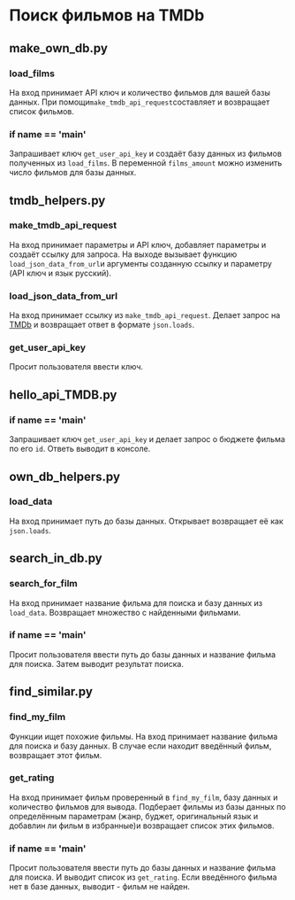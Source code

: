 # Поиск фильмов на TMDb

## make_own_db.py

### load_films

На вход принимает API ключ и количество фильмов для вашей базы данных. При помощи`make_tmdb_api_request`составляет и возвращает список фильмов. 

### if __name__ == '__main__'

Запрашивает ключ `get_user_api_key` и создаёт базу данных из фильмов полученных из `load_films`. В переменной `films_amount` можно изменить число фильмов для базы данных.

## tmdb_helpers.py

### make_tmdb_api_request

На вход принимает параметры и API ключ, добавляет параметры и создаёт ссылку для запроса. На выходе вызывает функцию ` load_json_data_from_url`и аргументы созданную ссылку и параметру (API ключ и язык русский).

### load_json_data_from_url

На вход принимает ссылку из `make_tmdb_api_request`. Делает запрос на [TMDb](https://www.themoviedb.org/movie) и возвращает ответ в формате `json.loads`.

### get_user_api_key

Просит пользователя ввести ключ.

## hello_api_TMDB.py

### if __name__ == '__main__'

Запрашивает ключ `get_user_api_key` и делает запрос о бюджете фильма по его `id`. Ответь выводит в консоле.

## own_db_helpers.py

### load_data

На вход принимает путь до базы данных. Открывает возвращает её как `json.loads`.

## search_in_db.py

### search_for_film

На вход принимает название фильма для поиска и базу данных из `load_data`. Возвращает множество с найденными фильмами.

### if __name__ == '__main__'

Просит пользователя ввести путь до базы данных и название фильма для поиска. Затем выводит результат поиска.

## find_similar.py

### find_my_film

Функции ищет похожие фильмы. На вход принимает название фильма для поиска и базу данных. В случае если находит введённый фильм, возвращает этот фильм.

### get_rating

На вход принимает фильм проверенный в `find_my_film`, базу данных и количество фильмов для вывода. Подберает фильмы из базы данных по определённым параметрам (жанр, буджет, оригинальный язык и добавлин ли фильм в избранные)и возвращает список этих фильмов.

### if __name__ == '__main__'

Просит пользователя ввести путь до базы данных и название фильма для поиска. И выводит список из `get_rating`. Если введённого фильма нет в базе данных, выводит - фильм не найден.
